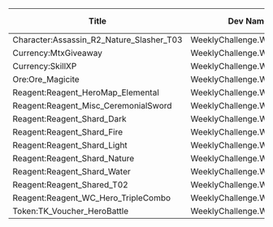 | Title | Dev Name | Item Granted | Quantity | Currency | Currency Sub Type | Price |
| ----- | -------- | ------------ | -------- | -------- | ----------------- | ----- |
| Character:Assassin_R2_Nature_Slasher_T03 | WeeklyChallenge.WCStore.14 | Character:Assassin_R2_Nature_Slasher_T03 | -1 | GameItem | Reagent:WCCoins | 20 |
| Currency:MtxGiveaway | WeeklyChallenge.WCStore.08 | Currency:MtxGiveaway | -1 | GameItem | Reagent:WCCoins | 75 |
| Currency:SkillXP | WeeklyChallenge.WCStore.02 | Currency:SkillXP | -1 | GameItem | Reagent:WCCoins | 3 |
| Ore:Ore_Magicite | WeeklyChallenge.WCStore.09 | Ore:Ore_Magicite | -1 | GameItem | Reagent:WCCoins | 6 |
| Reagent:Reagent_HeroMap_Elemental | WeeklyChallenge.WCStore.10 | Reagent:Reagent_HeroMap_Elemental | -1 | GameItem | Reagent:WCCoins | 50 |
| Reagent:Reagent_Misc_CeremonialSword | WeeklyChallenge.WCStore.11 | Reagent:Reagent_Misc_CeremonialSword | -1 | GameItem | Reagent:WCCoins | 10 |
| Reagent:Reagent_Shard_Dark | WeeklyChallenge.WCStore.07 | Reagent:Reagent_Shard_Dark | -1 | GameItem | Reagent:WCCoins | 10 |
| Reagent:Reagent_Shard_Fire | WeeklyChallenge.WCStore.03 | Reagent:Reagent_Shard_Fire | -1 | GameItem | Reagent:WCCoins | 10 |
| Reagent:Reagent_Shard_Light | WeeklyChallenge.WCStore.06 | Reagent:Reagent_Shard_Light | -1 | GameItem | Reagent:WCCoins | 10 |
| Reagent:Reagent_Shard_Nature | WeeklyChallenge.WCStore.04 | Reagent:Reagent_Shard_Nature | -1 | GameItem | Reagent:WCCoins | 10 |
| Reagent:Reagent_Shard_Water | WeeklyChallenge.WCStore.05 | Reagent:Reagent_Shard_Water | -1 | GameItem | Reagent:WCCoins | 10 |
| Reagent:Reagent_Shared_T02 | WeeklyChallenge.WCStore.01 | Reagent:Reagent_Shared_T02 | -1 | GameItem | Reagent:WCCoins | 1 |
| Reagent:Reagent_WC_Hero_TripleCombo | WeeklyChallenge.WCStore.12 | Reagent:Reagent_WC_Hero_TripleCombo | -1 | GameItem | Reagent:WCCoins | 5 |
| Token:TK_Voucher_HeroBattle | WeeklyChallenge.WCStore.13 | Token:TK_Voucher_HeroBattle | -1 | GameItem | Reagent:WCCoins | 5 |
